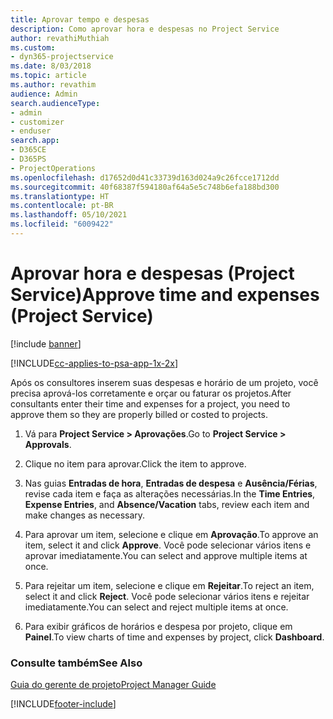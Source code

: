 ```yaml
---
title: Aprovar tempo e despesas
description: Como aprovar hora e despesas no Project Service
author: revathiMuthiah
ms.custom:
- dyn365-projectservice
ms.date: 8/03/2018
ms.topic: article
ms.author: revathim
audience: Admin
search.audienceType:
- admin
- customizer
- enduser
search.app:
- D365CE
- D365PS
- ProjectOperations
ms.openlocfilehash: d17652d0d41c33739d163d024a9c26fcce1712dd
ms.sourcegitcommit: 40f68387f594180af64a5e5c748b6efa188bd300
ms.translationtype: HT
ms.contentlocale: pt-BR
ms.lasthandoff: 05/10/2021
ms.locfileid: "6009422"
---
```

# <a name="approve-time-and-expenses-project-service"></a><span data-ttu-id="d032a-103">Aprovar hora e despesas (Project Service)</span><span class="sxs-lookup"><span data-stu-id="d032a-103">Approve time and expenses (Project Service)</span></span>

[!include [banner](../includes/psa-now-project-operations.md)]

[!INCLUDE[cc-applies-to-psa-app-1x-2x](../includes/cc-applies-to-psa-app-1x-2x.md)]

<span data-ttu-id="d032a-104">Após os consultores inserem suas despesas e horário de um projeto, você precisa aprová-los corretamente e orçar ou faturar os projetos.</span><span class="sxs-lookup"><span data-stu-id="d032a-104">After consultants enter their time and expenses for a project, you need to approve them so they are properly billed or costed to projects.</span></span>  
  
1.  <span data-ttu-id="d032a-105">Vá para **Project Service > Aprovações**.</span><span class="sxs-lookup"><span data-stu-id="d032a-105">Go to **Project Service > Approvals**.</span></span>  
  
2.  <span data-ttu-id="d032a-106">Clique no item para aprovar.</span><span class="sxs-lookup"><span data-stu-id="d032a-106">Click the item to approve.</span></span>  
  
3.  <span data-ttu-id="d032a-107">Nas guias **Entradas de hora**, **Entradas de despesa** e **Ausência/Férias**, revise cada item e faça as alterações necessárias.</span><span class="sxs-lookup"><span data-stu-id="d032a-107">In the **Time Entries**, **Expense Entries**, and **Absence/Vacation** tabs, review each item and make changes as necessary.</span></span>  
  
4.  <span data-ttu-id="d032a-108">Para aprovar um item, selecione e clique em **Aprovação**.</span><span class="sxs-lookup"><span data-stu-id="d032a-108">To approve an item, select it and click **Approve**.</span></span> <span data-ttu-id="d032a-109">Você pode selecionar vários itens e aprovar imediatamente.</span><span class="sxs-lookup"><span data-stu-id="d032a-109">You can select and approve multiple items at once.</span></span>  
  
5.  <span data-ttu-id="d032a-110">Para rejeitar um item, selecione e clique em **Rejeitar**.</span><span class="sxs-lookup"><span data-stu-id="d032a-110">To reject an item, select it and click **Reject**.</span></span> <span data-ttu-id="d032a-111">Você pode selecionar vários itens e rejeitar imediatamente.</span><span class="sxs-lookup"><span data-stu-id="d032a-111">You can select and reject multiple items at once.</span></span>  
  
6.  <span data-ttu-id="d032a-112">Para exibir gráficos de horários e despesa por projeto, clique em **Painel**.</span><span class="sxs-lookup"><span data-stu-id="d032a-112">To view charts of time and expenses by project, click **Dashboard**.</span></span>  
  
### <a name="see-also"></a><span data-ttu-id="d032a-113">Consulte também</span><span class="sxs-lookup"><span data-stu-id="d032a-113">See Also</span></span>  
 [<span data-ttu-id="d032a-114">Guia do gerente de projeto</span><span class="sxs-lookup"><span data-stu-id="d032a-114">Project Manager Guide</span></span>](../psa/project-manager-guide.md)


[!INCLUDE[footer-include](../includes/footer-banner.md)]